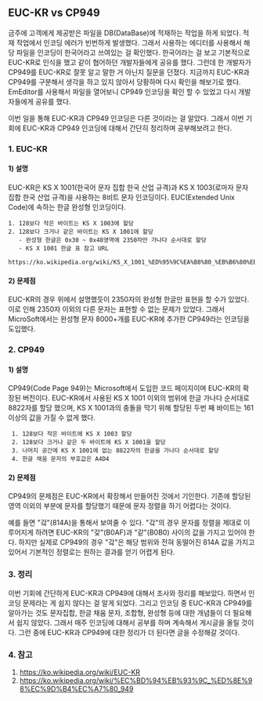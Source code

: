 ## EUC-KR vs CP949

   금주에 고객에게 제공받은 파일을 DB(DataBase)에 적재하는 작업을 하게 되었다. 적재 작업에서 인코딩 에러가 빈번하게 발생했다. 그래서 사용하는 에디터를 사용해서 해당 파일을 인코딩이 한국어라고 쓰여있는 걸 확인했다. 한국어라는 걸 보고 기본적으로 EUC-KR로 인식을 했고 같이 협어하던 개발자들에게 공유를 했다. 그런데 한 개발자가 CP949를 EUC-KR로 잘못 알고 말한 거 아닌지 질문을 던졌다. 지금까지 EUC-KR과 CP949를 구분해서 생각을 하고 있지 않아서 당황하며 다시 확인을 해보기로 했다. EmEditor를 사용해서 파일을 열어보니 CP949 인코딩을 확인 할 수 있었고 다시 개발자들에게 공유를 했다. 

  이번 일을 통해 EUC-KR과 CP949 인코딩은 다른 것이라는 걸 알았다. 그래서 이번 기회에 EUC-KR과 CP949 인코딩에 대해서 간단히 정리하며 공부해보려고 한다.  

### 1. EUC-KR

#### 1) 설명

  EUC-KR은 KS X 1001(한국어 문자 집합 한국 산업 규격)과 KS X 1003(로마자 문자 집합 한국 산업 규격)을 사용하는 8비트 문자 인코딩이다. EUC(Extended Unix Code)에 속하는 한글 완성형 인코딩이다.

~~~
1. 128보다 작은 바이트는 KS X 1003에 할당
2. 128보다 크거나 같은 바이트는 KS X 1001에 할당
   - 완성형 한글은 0x30 ~ 0x48영역에 2350자만 가나다 순서대로 할당
   - KS X 1001 한글 표 참고 URL 
     https://ko.wikipedia.org/wiki/KS_X_1001_%ED%95%9C%EA%B8%80_%EB%B6%80%EB%B6%84_%ED%91%9C 
~~~

#### 2) 문제점

  EUC-KR의 경우 위에서 설명했듯이 2350자의 완성형 한글만 표현을 할 수가 있었다. 이로 인해 2350자 이외의 다른 문자는 표현할 수 없는 문제가 있었다. 그래서 MicroSoft에서는 완성형 문자 8000+개를  EUC-KR에 추가한 CP949라는 인코딩을 도입했다.

### 2. CP949

#### 1) 설명

  CP949(Code Page 949)는 Microsoft에서 도입한 코드 페이지이며 EUC-KR의 확장된 버전이다. EUC-KR에서 사용된 KS X 1001 이외의 범위에 한글 가나다 순서대로 8822자를 할당 했으며,  KS X 1001과의 충돌을 막기 위해 할당된 두번 째 바이트는 161이상의 값을 가질 수 없게 했다.

~~~
 1. 128보다 작은 바이트에 KS X 1003 할당
 2. 128보다 크거나 같은 두 바이트에 KS X 1001을 할당
 3. 나머지 공간에 KS X 1001에 없는 8822자의 한글을 가나다 순서대로 할당
 4. 한글 채움 문자의 부호값은 A4D4
~~~

#### 2) 문제점

  CP949의 문제점은 EUC-KR에서 확장해서 만들어진 것에서 기인한다. 기존에 할당된 영역 이외의 부분에 문자를 할당했기 때문에 문자 정렬을 하기 어렵다는 것이다. 

  예를 들면 "갘"(814A)을 통해서 보여줄 수 있다. "갘"의 경우 문자를 정렬을 제대로 이루어지게 하려면  EUC-KR의 "갗"(B0AF)과 "같"(B0B0) 사이의 값을 가지고 있어야 한다. 하지만 실제로 CP949의 경우 "갘"은 해당 범위와 전혀 동떨어진 814A 값을 가지고 있어서 기본적인 정렬로는 원하는 결과를 얻기 어렵게 된다.

### 3. 정리

   이번 기회에 간단하게 EUC-KR과 CP949에 대해서 조사와 정리를 해보았다. 하면서 인코딩 문제라는 게 쉽지 않다는 걸 알게 되었다. 그리고 인코딩 중 EUC-KR과 CP949를 알아가는 것도 문자집합, 한글 채움 문자, 조합형, 완성형 등에 대한 개념들이 더 필요해서 쉽지 않았다. 그래서 매주 인코딩에 대해서 공부를 하며 계속해서 게시글을 올릴 것이다. 그런 중에 EUC-KR과 CP949에 대한 정리가 더 된다면 글을 수정해갈 것이다.

### 4. 참고

1. https://ko.wikipedia.org/wiki/EUC-KR
2. https://ko.wikipedia.org/wiki/%EC%BD%94%EB%93%9C_%ED%8E%98%EC%9D%B4%EC%A7%80_949

